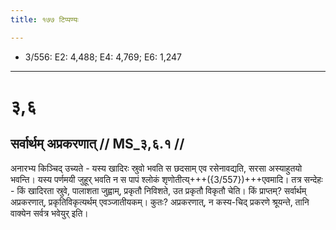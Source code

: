 ```yaml
---
title: १७७ टिप्पण्यः

---
```

- 3/556: E2: 4,488; E4: 4,769; E6: 1,247

____________________________________________


# ३,६

## सर्वार्थम् अप्रकरणात् // MS_३,६.१ //

अनारभ्य किञ्चिद् उच्यते - यस्य खादिरः स्रुवो भवति स छदसाम् एव रसेनावद्यति, सरसा अस्याहुतयो भवन्ति। यस्य पर्णमयी जुहूर् भवति न स पापं श्लोकं शृणोतीत्य्+++({3/557})+++एवमादि। तत्र सन्देहः - किं खादिरता स्रुवे, पालाशता जुह्वाम्, प्रकृतौ निविशते, उत प्रकृतौ विकृतौ चेति। किं प्राप्तम्? सर्वार्थम् अप्रकरणात्, प्रकृतिविकृत्यर्थम् एवञ्जातीयकम्। कुतः? अप्रकरणात्, न कस्य-चिद् प्रकरणे श्रूयन्ते, तानि वाक्येन सर्वत्र भवेयुर् इति।